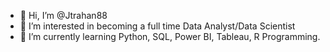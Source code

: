 - 👋 Hi, I’m @Jtrahan88
- 👀 I’m interested in becoming a full time Data Analyst/Data Scientist
- 🌱 I’m currently learning Python, SQL, Power BI, Tableau, R Programming. 


<!---
Jtrahan88/Jtrahan88 is a ✨ special ✨ repository because its `README.md` (this file) appears on your GitHub profile.
You can click the Preview link to take a look at your changes.
--->

